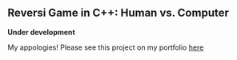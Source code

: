 ## Reversi Game in C++: Human vs. Computer

**Under development** 

My appologies! Please see this project on my portfolio [here](/pdf/Portfolio.pdf)
